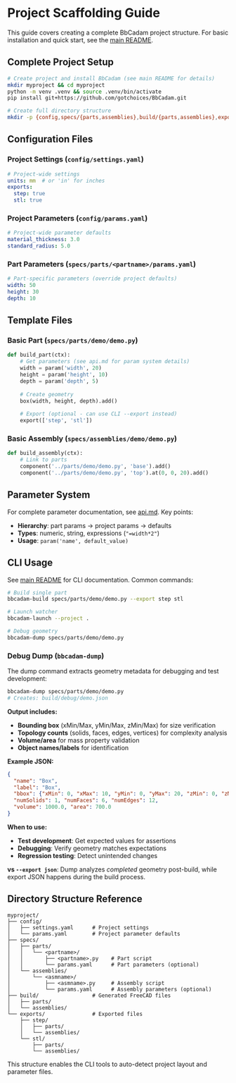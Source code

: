 # Project Scaffolding Guide

This guide covers creating a complete BbCadam project structure. For basic installation and quick start, see the [main README](../README.md#quick-start).

## Complete Project Setup

```bash
# Create project and install BbCadam (see main README for details)
mkdir myproject && cd myproject
python -m venv .venv && source .venv/bin/activate
pip install git+https://github.com/gotchoices/BbCadam.git

# Create full directory structure
mkdir -p {config,specs/{parts,assemblies},build/{parts,assemblies},exports/{step,stl}/{parts,assemblies}}
```

## Configuration Files

### Project Settings (`config/settings.yaml`)

```yaml
# Project-wide settings
units: mm  # or 'in' for inches
exports:
  step: true
  stl: true
```

### Project Parameters (`config/params.yaml`)

```yaml
# Project-wide parameter defaults
material_thickness: 3.0
standard_radius: 5.0
```

### Part Parameters (`specs/parts/<partname>/params.yaml`)

```yaml
# Part-specific parameters (override project defaults)
width: 50
height: 30
depth: 10
```

## Template Files

### Basic Part (`specs/parts/demo/demo.py`)

```python
def build_part(ctx):
    # Get parameters (see api.md for param system details)
    width = param('width', 20)
    height = param('height', 10) 
    depth = param('depth', 5)
    
    # Create geometry
    box(width, height, depth).add()
    
    # Export (optional - can use CLI --export instead)
    export(['step', 'stl'])
```

### Basic Assembly (`specs/assemblies/demo/demo.py`)

```python
def build_assembly(ctx):
    # Link to parts
    component('../parts/demo/demo.py', 'base').add()
    component('../parts/demo/demo.py', 'top').at(0, 0, 20).add()
```

## Parameter System

For complete parameter documentation, see [api.md](api.md#parameters). Key points:

- **Hierarchy**: part params → project params → defaults
- **Types**: numeric, string, expressions (`"=width*2"`)
- **Usage**: `param('name', default_value)`

## CLI Usage

See [main README](../README.md#cli-tools) for CLI documentation. Common commands:

```bash
# Build single part
bbcadam-build specs/parts/demo/demo.py --export step stl

# Launch watcher
bbcadam-launch --project .

# Debug geometry
bbcadam-dump specs/parts/demo/demo.py
```

### Debug Dump (`bbcadam-dump`)

The dump command extracts geometry metadata for debugging and test development:

```bash
bbcadam-dump specs/parts/demo/demo.py
# Creates: build/debug/demo.json
```

**Output includes:**
- **Bounding box** (xMin/Max, yMin/Max, zMin/Max) for size verification
- **Topology counts** (solids, faces, edges, vertices) for complexity analysis  
- **Volume/area** for mass property validation
- **Object names/labels** for identification

**Example JSON:**
```json
{
  "name": "Box",
  "label": "Box", 
  "bbox": {"xMin": 0, "xMax": 10, "yMin": 0, "yMax": 20, "zMin": 0, "zMax": 5},
  "numSolids": 1, "numFaces": 6, "numEdges": 12,
  "volume": 1000.0, "area": 700.0
}
```

**When to use:**
- **Test development**: Get expected values for assertions
- **Debugging**: Verify geometry matches expectations  
- **Regression testing**: Detect unintended changes

**vs `--export json`**: Dump analyzes *completed* geometry post-build, while export JSON happens during the build process.

## Directory Structure Reference

```
myproject/
├── config/
│   ├── settings.yaml      # Project settings
│   └── params.yaml        # Project parameter defaults
├── specs/
│   ├── parts/
│   │   └── <partname>/
│   │       ├── <partname>.py    # Part script
│   │       └── params.yaml      # Part parameters (optional)
│   └── assemblies/
│       └── <asmname>/
│           ├── <asmname>.py     # Assembly script  
│           └── params.yaml      # Assembly parameters (optional)
├── build/                 # Generated FreeCAD files
│   ├── parts/
│   └── assemblies/
└── exports/               # Exported files
    ├── step/
    │   ├── parts/
    │   └── assemblies/
    └── stl/
        ├── parts/
        └── assemblies/
```

This structure enables the CLI tools to auto-detect project layout and parameter files.
